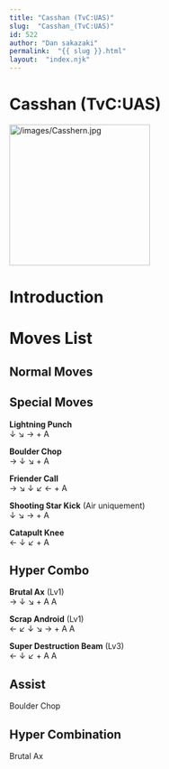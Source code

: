 ```yaml
---
title: "Casshan (TvC:UAS)"
slug:  "Casshan_(TvC:UAS)"
id: 522
author: "Dan sakazaki"
permalink:  "{{ slug }}.html"
layout:  "index.njk"
---
```


# Casshan (TvC:UAS)

<img src="/images/Casshern.jpg" title="/images/Casshern.jpg" width="250"
alt="/images/Casshern.jpg" />  

# Introduction

# Moves List

## Normal Moves

## Special Moves

**Lightning Punch**  
↓ ↘ → + A

**Boulder Chop**  
→ ↓ ↘ + A

**Friender Call**  
→ ↘ ↓ ↙ ← + A

**Shooting Star Kick** (Air uniquement)  
↓ ↘ → + A

**Catapult Knee**  
← ↓ ↙ + A

## Hyper Combo

**Brutal Ax** (Lv1)  
→ ↓ ↘ + A A

**Scrap Android** (Lv1)  
← ↙ ↓ ↘ → + A A

**Super Destruction Beam** (Lv3)  
← ↓ ↙ + A A

## Assist

Boulder Chop

## Hyper Combination

Brutal Ax
